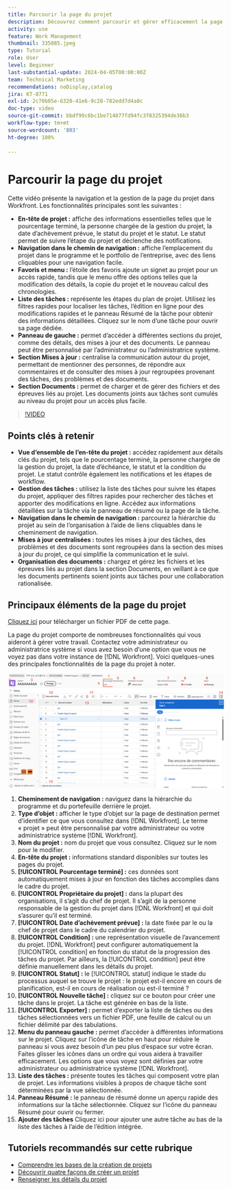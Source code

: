 ```yaml
---
title: Parcourir la page du projet
description: Découvrez comment parcourir et gérer efficacement la page du projet Workfront à l’aide de fonctionnalités telles que les sections En-tête du projet, Navigation dans le chemin de navigation, Liste des tâches, Mises à jour et Documents.
activity: use
feature: Work Management
thumbnail: 335085.jpeg
type: Tutorial
role: User
level: Beginner
last-substantial-update: 2024-04-05T00:00:00Z
team: Technical Marketing
recommendations: noDisplay,catalog
jira: KT-8771
exl-id: 2c70b05e-6320-41e6-9c28-782edd7d4a8c
doc-type: video
source-git-commit: bbdf99c6bc1be714077fd94fc3f8325394de36b3
workflow-type: tm+mt
source-wordcount: '803'
ht-degree: 100%

---
```


# Parcourir la page du projet

Cette vidéo présente la navigation et la gestion de la page du projet dans Workfront. Les fonctionnalités principales sont les suivantes :

* **En-tête de projet :** affiche des informations essentielles telles que le pourcentage terminé, la personne chargée de la gestion du projet, la date d’achèvement prévue, le statut du projet et le statut. Le statut permet de suivre l’étape du projet et déclenche des notifications.
* **Navigation dans le chemin de navigation :** affiche l’emplacement du projet dans le programme et le portfolio de l’entreprise, avec des liens cliquables pour une navigation facile.
* **Favoris et menu :** l’étoile des favoris ajoute un signet au projet pour un accès rapide, tandis que le menu offre des options telles que la modification des détails, la copie du projet et le nouveau calcul des chronologies.
* **Liste des tâches :** représente les étapes du plan de projet. Utilisez les filtres rapides pour localiser les tâches, l’édition en ligne pour des modifications rapides et le panneau Résumé de la tâche pour obtenir des informations détaillées. Cliquez sur le nom d’une tâche pour ouvrir sa page dédiée.
* **Panneau de gauche :** permet d’accéder à différentes sections du projet, comme des détails, des mises à jour et des documents. Le panneau peut être personnalisé par l’administrateur ou l’administratrice système.
* **Section Mises à jour :** centralise la communication autour du projet, permettant de mentionner des personnes, de répondre aux commentaires et de consulter des mises à jour regroupées provenant des tâches, des problèmes et des documents.
* **Section Documents :** permet de charger et de gérer des fichiers et des épreuves liés au projet. Les documents joints aux tâches sont cumulés au niveau du projet pour un accès plus facile.


>[!VIDEO](https://video.tv.adobe.com/v/335085/?quality=12&learn=on&enablevpops=1)

## Points clés à retenir

* **Vue d’ensemble de l’en-tête du projet :** accédez rapidement aux détails clés du projet, tels que le pourcentage terminé, la personne chargée de la gestion du projet, la date d’échéance, le statut et la condition du projet. Le statut contrôle également les notifications et les étapes de workflow.
* **Gestion des tâches :** utilisez la liste des tâches pour suivre les étapes du projet, appliquer des filtres rapides pour rechercher des tâches et apporter des modifications en ligne. Accédez aux informations détaillées sur la tâche via le panneau de résumé ou la page de la tâche.
* **Navigation dans le chemin de navigation :** parcourez la hiérarchie du projet au sein de l’organisation à l’aide de liens cliquables dans le cheminement de navigation.
* **Mises à jour centralisées :** toutes les mises à jour des tâches, des problèmes et des documents sont regroupées dans la section des mises à jour du projet, ce qui simplifie la communication et le suivi.
* **Organisation des documents :** chargez et gérez les fichiers et les épreuves liés au projet dans la section Documents, en veillant à ce que les documents pertinents soient joints aux tâches pour une collaboration rationalisée.


## Principaux éléments de la page du projet

[Cliquez ici](/help/assets/key-parts-of-the-project-page.pdf) pour télécharger un fichier PDF de cette page.

La page du projet comporte de nombreuses fonctionnalités qui vous aideront à gérer votre travail. Contactez votre administrateur ou administratrice système si vous avez besoin d’une option que vous ne voyez pas dans votre instance de [!DNL Workfront]. Voici quelques-unes des principales fonctionnalités de la page du projet à noter.

![Copie d’écran de la page du projet](assets/project-page-graphic-for-planner-v2.png)

1. **Cheminement de navigation :** naviguez dans la hiérarchie du programme et du portefeuille derrière le projet.
2. **Type d’objet :** afficher le type d’objet sur la page de destination permet d’identifier ce que vous consultez dans [!DNL Workfront]. Le terme « projet » peut être personnalisé par votre administrateur ou votre administratrice système [!DNL Workfront].
3. **Nom du projet :** nom du projet que vous consultez. Cliquez sur le nom pour le modifier.
4. **En-tête du projet :** informations standard disponibles sur toutes les pages du projet.
5. **[!UICONTROL Pourcentage terminé] :** ces données sont automatiquement mises à jour en fonction des tâches accomplies dans le cadre du projet.
6. **[!UICONTROL Propriétaire du projet] :** dans la plupart des organisations, il s’agit du chef de projet. Il s’agit de la personne responsable de la gestion du projet dans [!DNL Workfront] et qui doit s’assurer qu’il est terminé.
7. **[!UICONTROL Date d’achèvement prévue] :** la date fixée par le ou la chef de projet dans le cadre du calendrier du projet.
8. **[!UICONTROL Condition] :** une représentation visuelle de l’avancement du projet. [!DNL Workfront] peut configurer automatiquement la [!UICONTROL condition] en fonction du statut de la progression des tâches du projet. Par ailleurs, la [!UICONTROL condition] peut être définie manuellement dans les détails du projet.
9. **[!UICONTROL Statut] :** le [!UICONTROL statut] indique le stade du processus auquel se trouve le projet : le projet est-il encore en cours de planification, est-il en cours de réalisation ou est-il terminé ?
10. **[!UICONTROL Nouvelle tâche] :** cliquez sur ce bouton pour créer une tâche dans le projet. La tâche est générée en bas de la liste.
11. **[!UICONTROL Exporter] :** permet d’exporter la liste de tâches ou des tâches sélectionnées vers un fichier PDF, une feuille de calcul ou un fichier délimité par des tabulations.
12. **Menu du panneau gauche :** permet d’accéder à différentes informations sur le projet. Cliquez sur l’icône de tâche en haut pour réduire le panneau si vous avez besoin d’un peu plus d’espace sur votre écran. Faites glisser les icônes dans un ordre qui vous aidera à travailler efficacement. Les options que vous voyez sont définies par votre administrateur ou administratrice système [!DNL Workfront].
13. **Liste des tâches :** présente toutes les tâches qui composent votre plan de projet. Les informations visibles à propos de chaque tâche sont déterminées par la vue sélectionnée.
14. **Panneau Résumé :** le panneau de résumé donne un aperçu rapide des informations sur la tâche sélectionnée. Cliquez sur l’icône du panneau Résumé pour ouvrir ou fermer.
15. **Ajouter des tâches** Cliquez ici pour ajouter une autre tâche au bas de la liste des tâches à l’aide de l’édition intégrée.

## Tutoriels recommandés sur cette rubrique

* [Comprendre les bases de la création de projets](/help/manage-work/projects/understand-basic-project-creation.md)
* [Découvrir quatre façons de créer un projet](/help/manage-work/projects/understand-other-ways-to-create-projects.md)
* [Renseigner les détails du projet](/help/manage-work/projects/fill-in-the-project-details.md)

